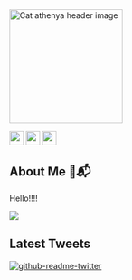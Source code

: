 <img src="https://cdn.discordapp.com/attachments/960251699677777971/1084633823796535446/ezgif.com-gif-maker_1.gif" alt="Cat athenya header image" style="width:200px;">
<p><a href="https://www.twitter.com/catathenya"><img src="https://img.shields.io/badge/twitter-%231DA1F2.svg?&style=for-the-badge&logo=twitter&logoColor=white" height=25></a> <a href="https://www.instagram.com/catathenya/"><img src="https://img.shields.io/badge/instagram-%23E4405F.svg?&style=for-the-badge&logo=instagram&logoColor=white" height=25></a> <a href="https://www.youtube.com/@athenyach"><img src="https://img.shields.io/youtube/channel/subscribers/UCmfl2KX0Y0hboyFzNHs6ukg?color=pink&label=Youtube&logo=youtube&logoColor=pink&style=for-the-badge" height=25></a> 

<h2>About Me 💌📬</h2>
<p> Hello!!!! </p>
<img src="https://github-readme-stats.vercel.app/api?username=catathenya&show_icons=true&theme=dracula"/>


<h2>Latest Tweets</h2>
<p><a href="https://twitter.com/catathenya"><img src="https://github-readme-twitter.gazf.vercel.app/api?id=catathenya&amp;layout=wide" alt="github-readme-twitter"></a></p>

<h2> 

 
